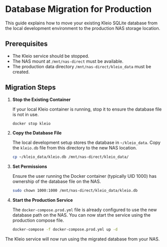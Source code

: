 # Database Migration for Production

This guide explains how to move your existing Kleio SQLite database from the local development environment to the production NAS storage location.

## Prerequisites

- The Kleio service should be stopped.
- The NAS mount at `/mnt/nas-direct` must be available.
- The production data directory `/mnt/nas-direct/kleio_data` must be created.

## Migration Steps

1.  **Stop the Existing Container**

    If your local Kleio container is running, stop it to ensure the database file is not in use.

    ```bash
    docker stop kleio
    ```

2.  **Copy the Database File**

    The local development setup stores the database in `~/kleio_data`. Copy the `kleio.db` file from this directory to the new NAS location.

    ```bash
    cp ~/kleio_data/kleio.db /mnt/nas-direct/kleio_data/
    ```

3.  **Set Permissions**

    Ensure the user running the Docker container (typically UID 1000) has ownership of the database file on the NAS.

    ```bash
    sudo chown 1000:1000 /mnt/nas-direct/kleio_data/kleio.db
    ```

4.  **Start the Production Service**

    The `docker-compose.prod.yml` file is already configured to use the new database path on the NAS. You can now start the service using the production compose file.

    ```bash
    docker-compose -f docker-compose.prod.yml up -d
    ```

The Kleio service will now run using the migrated database from your NAS.
